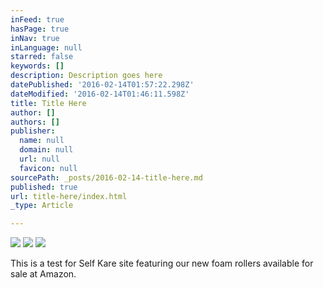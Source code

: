 ```yaml
---
inFeed: true
hasPage: true
inNav: true
inLanguage: null
starred: false
keywords: []
description: Description goes here
datePublished: '2016-02-14T01:57:22.298Z'
dateModified: '2016-02-14T01:46:11.598Z'
title: Title Here
author: []
authors: []
publisher:
  name: null
  domain: null
  url: null
  favicon: null
sourcePath: _posts/2016-02-14-title-here.md
published: true
url: title-here/index.html
_type: Article

---
```

![](https://the-grid-user-content.s3-us-west-2.amazonaws.com/e66fc164-80f3-42c3-ada5-a87dc1a4ebb6.png)
![](https://the-grid-user-content.s3-us-west-2.amazonaws.com/56f261f3-c6b6-4093-bbde-af841d3987a5.png)
![](https://the-grid-user-content.s3-us-west-2.amazonaws.com/f2574f1d-84cc-4952-b99f-49906a8c5e15.png)

This is a test for Self Kare site featuring our new foam rollers available for sale at Amazon.